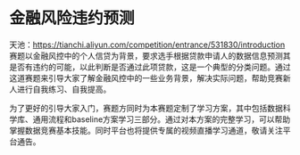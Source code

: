 # 金融风险违约预测
天池：https://tianchi.aliyun.com/competition/entrance/531830/introduction
赛题以金融风控中的个人信贷为背景，要求选手根据贷款申请人的数据信息预测其是否有违约的可能，以此判断是否通过此项贷款，这是一个典型的分类问题。通过这道赛题来引导大家了解金融风控中的一些业务背景，解决实际问题，帮助竞赛新人进行自我练习、自我提高。

为了更好的引导大家入门，赛题方同时为本赛题定制了学习方案，其中包括数据科学库、通用流程和baseline方案学习三部分。通过对本方案的完整学习，可以帮助掌握数据竞赛基本技能。同时平台也将提供专属的视频直播学习通道，敬请关注平台通告。
